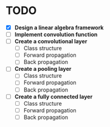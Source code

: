 # TODO

- [x] **Design a linear algebra framework**
- [ ] **Implement convolution function**
- [ ] **Create a convolutional layer**
    - [ ] Class structure
    - [ ] Forward propagation
    - [ ] Back propagation
- [ ] **Create a pooling layer**
    - [ ] Class structure
    - [ ] Forward propagation
    - [ ] Back propagation
- [ ] **Create a fully connected layer**
    - [ ] Class structure
    - [ ] Forward propagation
    - [ ] Back propagation
